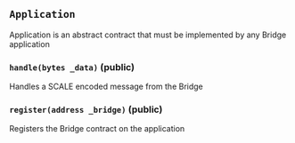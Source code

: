 ## `Application`
Application is an abstract contract that must be implemented by any Bridge application

### `handle(bytes _data)` (public)
Handles a SCALE encoded message from the Bridge

### `register(address _bridge)` (public)
Registers the Bridge contract on the application
